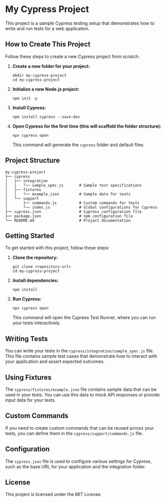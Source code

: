 # My Cypress Project

This project is a sample Cypress testing setup that demonstrates how to write and run tests for a web application.

## How to Create This Project

Follow these steps to create a new Cypress project from scratch:

1. **Create a new folder for your project:**
   ```
   mkdir my-cypress-project
   cd my-cypress-project
   ```

2. **Initialize a new Node.js project:**
   ```
   npm init -y
   ```

3. **Install Cypress:**
   ```
   npm install cypress --save-dev
   ```

4. **Open Cypress for the first time (this will scaffold the folder structure):**
   ```
   npx cypress open
   ```

   This command will generate the `cypress` folder and default files.

## Project Structure

```
my-cypress-project
├── cypress
│   ├── integration
│   │   └── sample_spec.js       # Sample test specifications
│   ├── fixtures
│   │   └── example.json         # Sample data for tests
│   └── support
│       ├── commands.js          # Custom commands for tests
│       └── index.js             # Global configurations for Cypress
├── cypress.json                 # Cypress configuration file
├── package.json                 # npm configuration file
└── README.md                    # Project documentation
```

## Getting Started

To get started with this project, follow these steps:

1. **Clone the repository:**
   ```
   git clone <repository-url>
   cd my-cypress-project
   ```

2. **Install dependencies:**
   ```
   npm install
   ```

3. **Run Cypress:**
   ```
   npx cypress open
   ```

   This command will open the Cypress Test Runner, where you can run your tests interactively.

## Writing Tests

You can write your tests in the `cypress/integration/sample_spec.js` file. This file contains sample test cases that demonstrate how to interact with your application and assert expected outcomes.

## Using Fixtures

The `cypress/fixtures/example.json` file contains sample data that can be used in your tests. You can use this data to mock API responses or provide input data for your tests.

## Custom Commands

If you need to create custom commands that can be reused across your tests, you can define them in the `cypress/support/commands.js` file.

## Configuration

The `cypress.json` file is used to configure various settings for Cypress, such as the base URL for your application and the integration folder.

## License

This project is licensed under the MIT License.